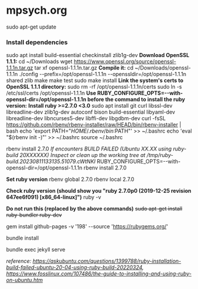 # mpsych.org


sudo apt-get update
### Install dependencies
sudo apt install build-essential checkinstall zlib1g-dev
**Download OpenSSL 1.1.1:**
cd ~/Downloads
wget https://www.openssl.org/source/openssl-1.1.1n.tar.gz
tar xf openssl-1.1.1n.tar.gz
**Compile it:**
cd ~/Downloads/openssl-1.1.1n
./config --prefix=/opt/openssl-1.1.1n --openssldir=/opt/openssl-1.1.1n shared zlib
make
make test
sudo make install
**Link the system's certs to OpenSSL 1.1.1 directory:**
sudo rm -rf /opt/openssl-1.1.1n/certs
sudo ln -s /etc/ssl/certs /opt/openssl-1.1.1n
**Use RUBY_CONFIGURE_OPTS=--with-openssl-dir=/opt/openssl-1.1.1n before the command to install the ruby version:**
**Install ruby >=2.7.0 <3.0**
sudo apt install git curl libssl-dev libreadline-dev zlib1g-dev autoconf bison build-essential libyaml-dev libreadline-dev libncurses5-dev libffi-dev libgdbm-dev
curl -fsSL https://github.com/rbenv/rbenv-installer/raw/HEAD/bin/rbenv-installer | bash
echo 'export PATH="$HOME/.rbenv/bin:$PATH"' >> ~/.bashrc
echo 'eval "$(rbenv init -)"' >> ~/.bashrc
source ~/.bashrc

rbenv install 2.7.0
*If encounters BUILD FAILED (Ubuntu XX.XX using ruby-build 20XXXXXX)
Inspect or clean up the working tree at /tmp/ruby-build.20230811133135.51079.cWtNKI*
RUBY_CONFIGURE_OPTS=--with-openssl-dir=/opt/openssl-1.1.1n rbenv install 2.7.0

**Set ruby version**
rbenv global 2.7.0
rbenv local 2.7.0

**Check ruby version (should show you "ruby 2.7.0p0 (2019-12-25 revision 647ee6f091) [x86_64-linux]")**
ruby -v

**Do not run this (replaced by the above commands)**
~~sudo apt-get install ruby-bundler ruby-dev~~

gem install github-pages -v '198' --source 'https://rubygems.org/'

bundle install

bundle exec jekyll serve

*reference: https://askubuntu.com/questions/1399788/ruby-installation-build-failed-ubuntu-20-04-using-ruby-build-20220324, https://www.fosslinux.com/107486/the-guide-to-installing-and-using-ruby-on-ubuntu.htm*
